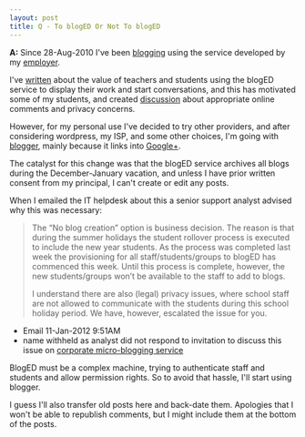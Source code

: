 ```yaml
---
layout: post
title: Q - To blogED Or Not To blogED
---
```


**A:** Since 28-Aug-2010 I've been [blogging](https://www.det.nsw.edu.au/blog/855037-ihateblogs/) using the service developed by my [employer](https://www.det.nsw.edu.au/home/).

I've [written](https://tsimaile.github.io/blog/blogED-Some-Good-Some-Bad-and-Some-Ugly/) about the value of teachers and students using the blogED service to display their work and start conversations, and this has motivated some of my students, and created [discussion](https://www.det.nsw.edu.au/blog/847762-khsict/) about appropriate online comments and privacy concerns.

However, for my personal use I've decided to try other providers, and after considering wordpress, my ISP, and some other choices, I'm going with [blogger](https://www.blogger.com/), mainly because it links into [Google+](https://plus.google.com/117756646412113683091/posts).

The catalyst for this change was that the blogED service archives all blogs during the December-January vacation, and unless I have prior written consent from my principal, I can't create or edit any posts.

When I emailed the IT helpdesk about this a senior support analyst advised why this was necessary:

>The “No blog creation” option is business decision.   The reason is that during the summer holidays the student rollover process is executed to include the new year students. As the process was completed last week the provisioning for all staff/students/groups to blogED has commenced this week. Until this process is complete, however, the new students/groups won’t be available to the staff to add to blogs.
>
>I understand there are also (legal) privacy issues, where school staff are not allowed to communicate with the students during this school holiday period. We have, however, escalated the issue for you.

* Email 11-Jan-2012 9:51AM
* name withheld as analyst did not respond to invitation to discuss this issue on [corporate micro-blogging service](https://www.maang.nsw.edu.au/)

BlogED must be a complex machine, trying to authenticate staff and students and allow permission rights. So to avoid that hassle, I'll start using blogger.

I guess I'll also transfer old posts here and back-date them. Apologies that I won't be able to republish comments, but I might include them at the bottom of the posts.